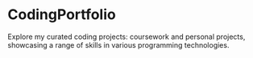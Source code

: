 # CodingPortfolio
Explore my curated coding projects: coursework and personal projects, showcasing a range of skills in various programming technologies.
